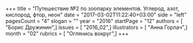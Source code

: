 +++
title = "Путешествие №2 по зоопарку элементов. Углерод, азот, кислород, фтор, неон"
date = "2017-03-02T11:22:40+03:00"
side = "left"
pagesCount = "4"
slogan = ""
year = "2016"
startPage = "12"
authors = [ "Борис Дружинин",]
issues = [ "2016_02",]
illustrators = [ "Анна Горлач",]
month = "02"
rubrics = [ "Оглянись вокруг",]
+++
